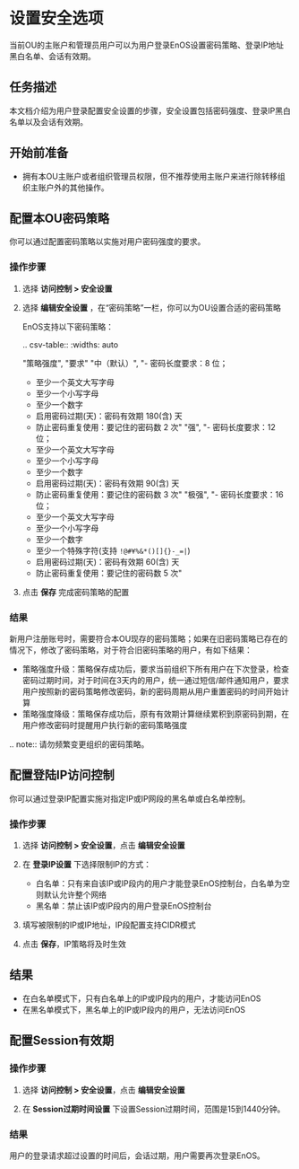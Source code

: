 # 设置安全选项
当前OU的主账户和管理员用户可以为用户登录EnOS设置密码策略、登录IP地址黑白名单、会话有效期。

## 任务描述

本文档介绍为用户登录配置安全设置的步骤，安全设置包括密码强度、登录IP黑白名单以及会话有效期。

## 开始前准备

- 拥有本OU主账户或者组织管理员权限，但不推荐使用主账户来进行除转移组织主账户外的其他操作。

## 配置本OU密码策略

你可以通过配置密码策略以实施对用户密码强度的要求。

### 操作步骤

1. 选择 **访问控制 > 安全设置**


2. 选择 **编辑安全设置** ，在“密码策略”一栏，你可以为OU设置合适的密码策略
   
   EnOS支持以下密码策略：

   .. csv-table::
      :widths: auto

      "策略强度", "要求"
      "中（默认）", "- 密码长度要求：8 位；
      - 至少一个英文大写字母
      - 至少一个小写字母
      - 至少一个数字
      - 启用密码过期(天)：密码有效期 180(含) 天
      - 防止密码重复使用：要记住的密码数 2 次"
      "强", "- 密码长度要求：12 位；
      - 至少一个英文大写字母
      - 至少一个小写字母
      - 至少一个数字
      - 启用密码过期(天)：密码有效期 90(含) 天
      - 防止密码重复使用：要记住的密码数 3 次"
      "极强", "- 密码长度要求：16 位；
      - 至少一个英文大写字母
      - 至少一个小写字母
      - 至少一个数字
      - 至少一个特殊字符(支持 `!@#¥%&*()[]{}-_=|`)
      - 启用密码过期(天)：密码有效期 60(含) 天
      - 防止密码重复使用：要记住的密码数 5 次"

3. 点击 **保存** 完成密码策略的配置

### 结果

新用户注册账号时，需要符合本OU现存的密码策略；如果在旧密码策略已存在的情况下，修改了密码策略，对于符合旧密码策略的用户，有如下结果：

- 策略强度升级：策略保存成功后，要求当前组织下所有用户在下次登录，检查密码过期时间，对于时间在3天内的用户，统一通过短信/邮件通知用户，要求用户按照新的密码策略修改密码，新的密码周期从用户重置密码的时间开始计算
- 策略强度降级：策略保存成功后，原有有效期计算继续累积到原密码到期，在用户修改密码时提醒用户执行新的密码策略强度

.. note:: 请勿频繁变更组织的密码策略。

## 配置登陆IP访问控制

你可以通过登录IP配置实施对指定IP或IP网段的黑名单或白名单控制。

### 操作步骤

1. 选择 **访问控制 > 安全设置**，点击 **编辑安全设置**
   
2. 在 **登录IP设置** 下选择限制IP的方式：
   - 白名单：只有来自该IP或IP段内的用户才能登录EnOS控制台，白名单为空则默认允许整个网络
   - 黑名单：禁止该IP或IP段内的用户登录EnOS控制台
  
3. 填写被限制的IP或IP地址，IP段配置支持CIDR模式

4. 点击 **保存**，IP策略将及时生效

## 结果

- 在白名单模式下，只有白名单上的IP或IP段内的用户，才能访问EnOS
- 在黑名单模式下，黑名单上的IP或IP段内的用户，无法访问EnOS

## 配置Session有效期


### 操作步骤

1. 选择 **访问控制 > 安全设置**，点击 **编辑安全设置**
   
2. 在 **Session过期时间设置** 下设置Session过期时间，范围是15到1440分钟。

### 结果

用户的登录请求超过设置的时间后，会话过期，用户需要再次登录EnOS。